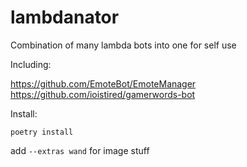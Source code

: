 # lambdanator

Combination of many lambda bots into one for self use

Including:

https://github.com/EmoteBot/EmoteManager
https://github.com/ioistired/gamerwords-bot

Install:

`poetry install`

add `--extras wand` for image stuff
